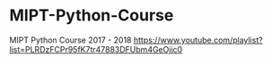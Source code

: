 # MIPT-Python-Course
MIPT Python Course 2017 - 2018
https://www.youtube.com/playlist?list=PLRDzFCPr95fK7tr47883DFUbm4GeOjjc0
